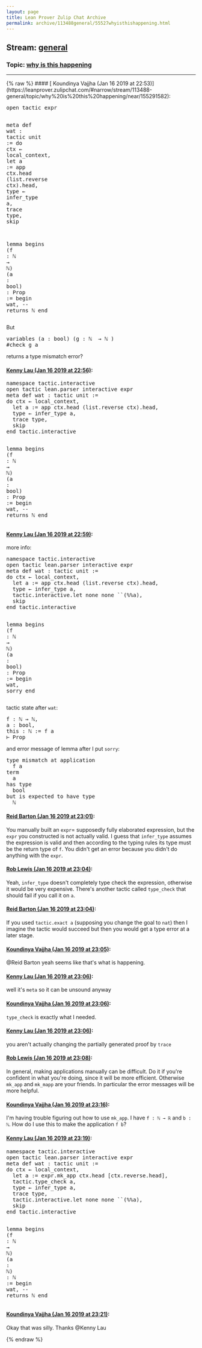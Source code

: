 ```yaml
---
layout: page
title: Lean Prover Zulip Chat Archive 
permalink: archive/113488general/55527whyisthishappening.html
---
```


## Stream: [general](https://leanprover-community.github.io/archive/113488general/index.html)
### Topic: [why is this happening](https://leanprover-community.github.io/archive/113488general/55527whyisthishappening.html)

---

<base href="https://leanprover.zulipchat.com">
{% raw %}
#### [ Koundinya Vajjha (Jan 16 2019 at 22:53)](https://leanprover.zulipchat.com/#narrow/stream/113488-general/topic/why%20is%20this%20happening/near/155291582):
<div class="codehilite"><pre><span></span><span class="kn">open</span> <span class="n">tactic</span> <span class="n">expr</span>

<span class="n">meta</span> <span class="n">def</span> <span class="n">wat</span> <span class="o">:</span> <span class="n">tactic</span> <span class="n">unit</span> <span class="o">:=</span>
<span class="n">do</span> <span class="n">ctx</span> <span class="err">←</span> <span class="n">local_context</span><span class="o">,</span>
  <span class="k">let</span> <span class="n">a</span> <span class="o">:=</span> <span class="n">app</span> <span class="n">ctx</span><span class="bp">.</span><span class="n">head</span> <span class="o">(</span><span class="n">list</span><span class="bp">.</span><span class="n">reverse</span> <span class="n">ctx</span><span class="o">)</span><span class="bp">.</span><span class="n">head</span><span class="o">,</span>
  <span class="n">type</span> <span class="err">←</span> <span class="n">infer_type</span> <span class="n">a</span><span class="o">,</span>
  <span class="n">trace</span> <span class="n">type</span><span class="o">,</span>
  <span class="n">skip</span>

<span class="kn">lemma</span> <span class="n">begins</span>  <span class="o">(</span><span class="n">f</span> <span class="o">:</span> <span class="bp">ℕ</span> <span class="bp">→</span> <span class="bp">ℕ</span><span class="o">)</span> <span class="o">(</span><span class="n">a</span> <span class="o">:</span> <span class="n">bool</span><span class="o">)</span> <span class="o">:</span> <span class="kt">Prop</span> <span class="o">:=</span>
<span class="k">begin</span>
<span class="n">wat</span><span class="o">,</span>  <span class="c1">-- returns ℕ</span>
<span class="kn">end</span>
</pre></div>


<p>But </p>
<div class="codehilite"><pre><span></span><span class="kn">variables</span> <span class="o">(</span><span class="n">a</span> <span class="o">:</span> <span class="n">bool</span><span class="o">)</span> <span class="o">(</span><span class="n">g</span> <span class="o">:</span> <span class="bp">ℕ</span>  <span class="bp">→</span> <span class="bp">ℕ</span> <span class="o">)</span>
<span class="bp">#</span><span class="kn">check</span> <span class="n">g</span> <span class="n">a</span>
</pre></div>


<p>returns a type mismatch error?</p>

#### [ Kenny Lau (Jan 16 2019 at 22:56)](https://leanprover.zulipchat.com/#narrow/stream/113488-general/topic/why%20is%20this%20happening/near/155291781):
<div class="codehilite"><pre><span></span><span class="kn">namespace</span> <span class="n">tactic</span><span class="bp">.</span><span class="n">interactive</span>
<span class="kn">open</span> <span class="n">tactic</span> <span class="n">lean</span><span class="bp">.</span><span class="n">parser</span> <span class="n">interactive</span> <span class="n">expr</span>
<span class="n">meta</span> <span class="n">def</span> <span class="n">wat</span> <span class="o">:</span> <span class="n">tactic</span> <span class="n">unit</span> <span class="o">:=</span>
<span class="n">do</span> <span class="n">ctx</span> <span class="err">←</span> <span class="n">local_context</span><span class="o">,</span>
  <span class="k">let</span> <span class="n">a</span> <span class="o">:=</span> <span class="n">app</span> <span class="n">ctx</span><span class="bp">.</span><span class="n">head</span> <span class="o">(</span><span class="n">list</span><span class="bp">.</span><span class="n">reverse</span> <span class="n">ctx</span><span class="o">)</span><span class="bp">.</span><span class="n">head</span><span class="o">,</span>
  <span class="n">type</span> <span class="err">←</span> <span class="n">infer_type</span> <span class="n">a</span><span class="o">,</span>
  <span class="n">trace</span> <span class="n">type</span><span class="o">,</span>
  <span class="n">skip</span>
<span class="kn">end</span> <span class="n">tactic</span><span class="bp">.</span><span class="n">interactive</span>

<span class="kn">lemma</span> <span class="n">begins</span>  <span class="o">(</span><span class="n">f</span> <span class="o">:</span> <span class="bp">ℕ</span> <span class="bp">→</span> <span class="bp">ℕ</span><span class="o">)</span> <span class="o">(</span><span class="n">a</span> <span class="o">:</span> <span class="n">bool</span><span class="o">)</span> <span class="o">:</span> <span class="kt">Prop</span> <span class="o">:=</span>
<span class="k">begin</span>
<span class="n">wat</span><span class="o">,</span>  <span class="c1">-- returns ℕ</span>
<span class="kn">end</span>
</pre></div>

#### [ Kenny Lau (Jan 16 2019 at 22:59)](https://leanprover.zulipchat.com/#narrow/stream/113488-general/topic/why%20is%20this%20happening/near/155291999):
<p>more info:</p>
<div class="codehilite"><pre><span></span><span class="kn">namespace</span> <span class="n">tactic</span><span class="bp">.</span><span class="n">interactive</span>
<span class="kn">open</span> <span class="n">tactic</span> <span class="n">lean</span><span class="bp">.</span><span class="n">parser</span> <span class="n">interactive</span> <span class="n">expr</span>
<span class="n">meta</span> <span class="n">def</span> <span class="n">wat</span> <span class="o">:</span> <span class="n">tactic</span> <span class="n">unit</span> <span class="o">:=</span>
<span class="n">do</span> <span class="n">ctx</span> <span class="err">←</span> <span class="n">local_context</span><span class="o">,</span>
  <span class="k">let</span> <span class="n">a</span> <span class="o">:=</span> <span class="n">app</span> <span class="n">ctx</span><span class="bp">.</span><span class="n">head</span> <span class="o">(</span><span class="n">list</span><span class="bp">.</span><span class="n">reverse</span> <span class="n">ctx</span><span class="o">)</span><span class="bp">.</span><span class="n">head</span><span class="o">,</span>
  <span class="n">type</span> <span class="err">←</span> <span class="n">infer_type</span> <span class="n">a</span><span class="o">,</span>
  <span class="n">tactic</span><span class="bp">.</span><span class="n">interactive</span><span class="bp">.</span><span class="k">let</span> <span class="n">none</span> <span class="n">none</span> <span class="bp">``</span><span class="o">(</span><span class="err">%%</span><span class="n">a</span><span class="o">),</span>
  <span class="n">skip</span>
<span class="kn">end</span> <span class="n">tactic</span><span class="bp">.</span><span class="n">interactive</span>

<span class="kn">lemma</span> <span class="n">begins</span>  <span class="o">(</span><span class="n">f</span> <span class="o">:</span> <span class="bp">ℕ</span> <span class="bp">→</span> <span class="bp">ℕ</span><span class="o">)</span> <span class="o">(</span><span class="n">a</span> <span class="o">:</span> <span class="n">bool</span><span class="o">)</span> <span class="o">:</span> <span class="kt">Prop</span> <span class="o">:=</span>
<span class="k">begin</span>
<span class="n">wat</span><span class="o">,</span>
<span class="n">sorry</span>
<span class="kn">end</span>
</pre></div>


<p>tactic state after <code>wat</code>:</p>
<div class="codehilite"><pre><span></span>f : ℕ → ℕ,
a : bool,
this : ℕ := f a
⊢ Prop
</pre></div>


<p>and error message of lemma after I put <code>sorry</code>:</p>
<div class="codehilite"><pre><span></span>type mismatch at application
  f a
term
  a
has type
  bool
but is expected to have type
  ℕ
</pre></div>

#### [ Reid Barton (Jan 16 2019 at 23:01)](https://leanprover.zulipchat.com/#narrow/stream/113488-general/topic/why%20is%20this%20happening/near/155292170):
<p>You manually built an <code>expr</code>= supposedly fully elaborated expression, but the <code>expr</code> you constructed is not actually valid. I guess that <code>infer_type</code> assumes the expression is valid and then according to the typing rules its type must be the return type of <code>f</code>. You didn't get an error because you didn't do anything with the <code>expr</code>.</p>

#### [ Rob Lewis (Jan 16 2019 at 23:04)](https://leanprover.zulipchat.com/#narrow/stream/113488-general/topic/why%20is%20this%20happening/near/155292366):
<p>Yeah, <code>infer_type</code> doesn't completely type check the expression, otherwise it would be very expensive. There's another tactic called <code>type_check</code> that should fail if you call it on <code>a</code>.</p>

#### [ Reid Barton (Jan 16 2019 at 23:04)](https://leanprover.zulipchat.com/#narrow/stream/113488-general/topic/why%20is%20this%20happening/near/155292374):
<p>If you used <code>tactic.exact a</code> (supposing you change the goal to <code>nat</code>) then I imagine the tactic would succeed but then you would get a type error at a later stage.</p>

#### [ Koundinya Vajjha (Jan 16 2019 at 23:05)](https://leanprover.zulipchat.com/#narrow/stream/113488-general/topic/why%20is%20this%20happening/near/155292406):
<p><span class="user-mention" data-user-id="110032">@Reid Barton</span>  yeah seems like that's what is happening.</p>

#### [ Kenny Lau (Jan 16 2019 at 23:06)](https://leanprover.zulipchat.com/#narrow/stream/113488-general/topic/why%20is%20this%20happening/near/155292507):
<p>well it's <code>meta</code> so it can be unsound anyway</p>

#### [ Koundinya Vajjha (Jan 16 2019 at 23:06)](https://leanprover.zulipchat.com/#narrow/stream/113488-general/topic/why%20is%20this%20happening/near/155292545):
<p><code>type_check</code> is exactly what I needed.</p>

#### [ Kenny Lau (Jan 16 2019 at 23:06)](https://leanprover.zulipchat.com/#narrow/stream/113488-general/topic/why%20is%20this%20happening/near/155292547):
<p>you aren't actually changing the partially generated proof by <code>trace</code></p>

#### [ Rob Lewis (Jan 16 2019 at 23:08)](https://leanprover.zulipchat.com/#narrow/stream/113488-general/topic/why%20is%20this%20happening/near/155292687):
<p>In general, making applications manually can be difficult. Do it if you're confident in what you're doing, since it will be more efficient. Otherwise <code>mk_app</code> and <code>mk_mapp</code> are your friends. In particular the error messages will be more helpful.</p>

#### [ Koundinya Vajjha (Jan 16 2019 at 23:16)](https://leanprover.zulipchat.com/#narrow/stream/113488-general/topic/why%20is%20this%20happening/near/155293217):
<p>I'm having trouble figuring out how to use <code>mk_app</code>.  I have <code>f : ℕ → ℝ</code> and <code>b : ℕ</code>. How do I use this to make the application <code>f b</code>?</p>

#### [ Kenny Lau (Jan 16 2019 at 23:19)](https://leanprover.zulipchat.com/#narrow/stream/113488-general/topic/why%20is%20this%20happening/near/155293421):
<div class="codehilite"><pre><span></span><span class="kn">namespace</span> <span class="n">tactic</span><span class="bp">.</span><span class="n">interactive</span>
<span class="kn">open</span> <span class="n">tactic</span> <span class="n">lean</span><span class="bp">.</span><span class="n">parser</span> <span class="n">interactive</span> <span class="n">expr</span>
<span class="n">meta</span> <span class="n">def</span> <span class="n">wat</span> <span class="o">:</span> <span class="n">tactic</span> <span class="n">unit</span> <span class="o">:=</span>
<span class="n">do</span> <span class="n">ctx</span> <span class="err">←</span> <span class="n">local_context</span><span class="o">,</span>
  <span class="k">let</span> <span class="n">a</span> <span class="o">:=</span> <span class="n">expr</span><span class="bp">.</span><span class="n">mk_app</span> <span class="n">ctx</span><span class="bp">.</span><span class="n">head</span> <span class="o">[</span><span class="n">ctx</span><span class="bp">.</span><span class="n">reverse</span><span class="bp">.</span><span class="n">head</span><span class="o">],</span>
  <span class="n">tactic</span><span class="bp">.</span><span class="n">type_check</span> <span class="n">a</span><span class="o">,</span>
  <span class="n">type</span> <span class="err">←</span> <span class="n">infer_type</span> <span class="n">a</span><span class="o">,</span>
  <span class="n">trace</span> <span class="n">type</span><span class="o">,</span>
  <span class="n">tactic</span><span class="bp">.</span><span class="n">interactive</span><span class="bp">.</span><span class="k">let</span> <span class="n">none</span> <span class="n">none</span> <span class="bp">``</span><span class="o">(</span><span class="err">%%</span><span class="n">a</span><span class="o">),</span>
  <span class="n">skip</span>
<span class="kn">end</span> <span class="n">tactic</span><span class="bp">.</span><span class="n">interactive</span>

<span class="kn">lemma</span> <span class="n">begins</span>  <span class="o">(</span><span class="n">f</span> <span class="o">:</span> <span class="bp">ℕ</span> <span class="bp">→</span> <span class="bp">ℕ</span><span class="o">)</span> <span class="o">(</span><span class="n">a</span> <span class="o">:</span> <span class="bp">ℕ</span><span class="o">)</span> <span class="o">:</span> <span class="bp">ℕ</span> <span class="o">:=</span>
<span class="k">begin</span>
<span class="n">wat</span><span class="o">,</span>  <span class="c1">-- returns ℕ</span>
<span class="kn">end</span>
</pre></div>

#### [ Koundinya Vajjha (Jan 16 2019 at 23:21)](https://leanprover.zulipchat.com/#narrow/stream/113488-general/topic/why%20is%20this%20happening/near/155293593):
<p>Okay that was silly. Thanks <span class="user-mention" data-user-id="110064">@Kenny Lau</span></p>


{% endraw %}
